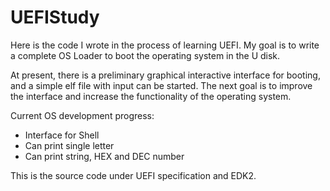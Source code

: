# UEFIStudy
Here is the code I wrote in the process of learning UEFI. My goal is to write a complete OS Loader to boot the operating system in the U disk.

At present, there is a preliminary graphical interactive interface for booting, and a simple elf file with input can be started. The next goal is to improve the interface and increase the functionality of the operating system.

Current OS development progress:
* Interface for Shell
* Can print single letter
*   Can print string, HEX and DEC number

This is the source code under UEFI specification and EDK2.
